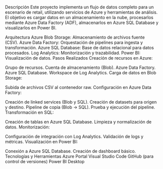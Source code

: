 Descripción
Este proyecto implementa un flujo de datos completo para un escenario de retail, utilizando servicios de Azure y herramientas de análisis. El objetivo es cargar datos en un almacenamiento en la nube, procesarlos mediante Azure Data Factory (ADF), almacenarlos en Azure SQL Database y visualizarlos en Power BI.

Arquitectura
Azure Blob Storage: Almacenamiento de archivos fuente (CSV).
Azure Data Factory: Orquestación de pipelines para ingesta y transformación.
Azure SQL Database: Base de datos relacional para datos procesados.
Log Analytics: Monitorización y trazabilidad.
Power BI: Visualización de datos.
Pasos Realizados
Creación de recursos en Azure:

Grupo de recursos.
Cuenta de almacenamiento (Blob).
Azure Data Factory.
Azure SQL Database.
Workspace de Log Analytics.
Carga de datos en Blob Storage:

Subida de archivos CSV al contenedor raw.
Configuración en Azure Data Factory:

Creación de linked services (Blob y SQL).
Creación de datasets para origen y destino.
Pipeline de copia (Blob → SQL).
Prueba y ejecución del pipeline.
Transformación en SQL:

Creación de tablas en Azure SQL Database.
Limpieza y normalización de datos.
Monitorización:

Configuración de integración con Log Analytics.
Validación de logs y métricas.
Visualización en Power BI:

Conexión a Azure SQL Database.
Creación de dashboard básico.
Tecnologías y Herramientas
Azure Portal
Visual Studio Code
GitHub (para control de versiones)
Power BI Desktop
